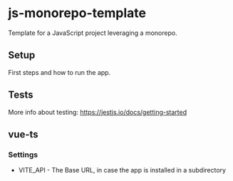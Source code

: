# js-monorepo-template

Template for a JavaScript project leveraging a monorepo.

## Setup

First steps and how to run the app.

## Tests

More info about testing: https://jestjs.io/docs/getting-started

## vue-ts

### Settings

- VITE_API - The Base URL, in case the app is installed in a subdirectory
